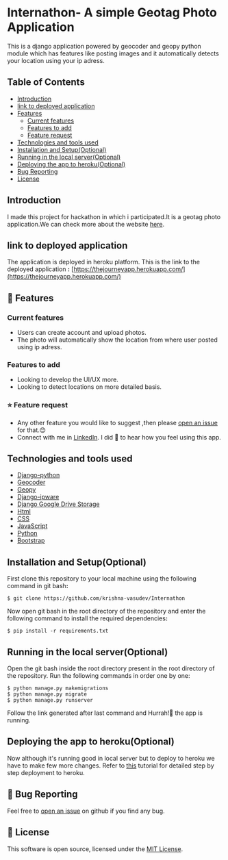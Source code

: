 # Internathon- A simple Geotag Photo Application



This is a django application powered by geocoder and geopy python module which has features like posting images and it automatically detects your location using your ip adress.

## Table of Contents
* [Introduction](#introduction)
* [link to deployed application](#link-to-deployed-application)
* [Features](#features)
  * [Current features](#current-features)
  * [Features to add](#features-to-add)
  * [Feature request](#feature-request)
* [Technologies and tools used](#technologies-and-tools-used)
* [Installation and Setup(Optional)](#)
* [Running in the local server(Optional)](#)
* [Deploying the app to heroku(Optional)](#)
* [Bug Reporting](#)
* [License](License)


## Introduction
I made this project for hackathon in which i participated.It is a geotag photo application.We can check more about the website [here](https://thejourneyapp.herokuapp.com/).



## link to deployed application
The application is deployed in heroku platform. This is the link to the deployed application <b>:</b>
 [https://thejourneyapp.herokuapp.com/](https://thejourneyapp.herokuapp.com/)


## 🚀 Features
### Current features
* Users can create account and upload photos.
* The photo will automatically show the location from where user posted using ip adress.
### Features to add
* Looking to develop the UI/UX more.
* Looking to detect locations on more detailed basis.

### ⭐ Feature request

* Any other feature you would like to suggest ,then please [open an issue]() for that.😊
* Connect with me in [LinkedIn](www.linkedin.com/in/debraj-bhal-7597861b2). I did 💖 to hear how you feel using this app.
## Technologies and tools used
* [Django-python](https://www.djangoproject.com/)
* [Geocoder](https://pypi.org/project/geocoder/)
* [Geopy](https://pypi.org/project/geopy/)
* [Django-ipware](https://pypi.org/project/django-ipware/)
* [Django Google Drive Storage](https://github.com/torre76/django-googledrive-storage/blob/master/docs/index.rst)
* [Html](https://www.w3schools.com/html/)
* [CSS](https://www.w3schools.com/Css/)
* [JavaScript](https://www.w3schools.com/js/DEFAULT.asp)
* [Python](https://www.python.org/doc/)
* [Bootstrap](https://getbootstrap.com/)

## Installation and Setup(Optional)
First clone this repository to your local machine using the following command in git bash<b>:</b>
```
$ git clone https://github.com/krishna-vasudev/Internathon
```
Now open git bash in the root directory of the repository and enter the following command to install the required dependencies<b>:</b>
```
$ pip install -r requirements.txt
``` 


## Running in the local server(Optional)
Open the git bash inside the root directory present in the root directory of the repository.
Run the following commands in order one by one:
```
$ python manage.py makemigrations
$ python manage.py migrate
$ python manage.py runserver
```
Follow the link generated after last command and Hurrah!🎉 the app is running.

## Deploying the app to heroku(Optional)
Now although it's running good in local server but to deploy to heroku we have to make few more changes. Refer to [this](https://www.youtube.com/watch?v=UkokhawLKDU&list=WL&index=39) tutorial for detailed step by step deployment to heroku.

## 🐛 Bug Reporting
Feel free to [open an issue](https://github.com/krishna-vasudev/ChitChat/issues) on github if you find any bug.
## 📜 License
This software is open source, licensed under the [MIT License](/LICENSE).
